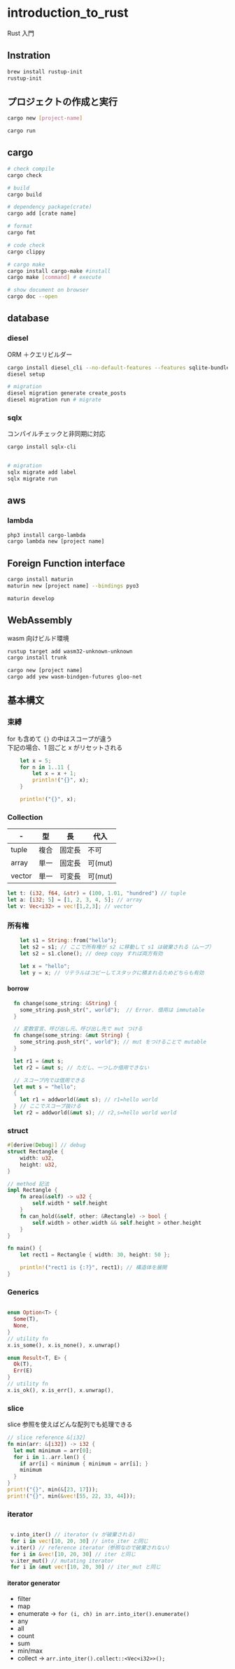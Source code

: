 # introduction_to_rust

Rust 入門

## Instration

```bash
brew install rustup-init
rustup-init
```

## プロジェクトの作成と実行

```bash
cargo new [project-name]

cargo run
```

## cargo

```bash
# check compile
cargo check

# build
cargo build

# dependency package(crate)
cargo add [crate name]

# format
cargo fmt

# code check
cargo clippy

# cargo make
cargo install cargo-make #install
cargo make [command] # execute

# show document on browser
cargo doc --open

```

## database

### diesel

ORM ＋クエリビルダー

```bash
cargo install diesel_cli --no-default-features --features sqlite-bundled
diesel setup

# migration
diesel migration generate create_posts
diesel migration run # migrate
```

### sqlx

コンパイルチェックと非同期に対応

```bash
cargo install sqlx-cli


# migration
sqlx migrate add label
sqlx migrate run
```

## aws

### lambda

```bash
php3 install cargo-lambda
cargo lambda new [project name]
```

## Foreign Function interface

```bash
cargo install maturin
maturin new [project name] --bindings pyo3

maturin develop
```

## WebAssembly

wasm 向けビルド環境

```bash
rustup target add wasm32-unknown-unknown
cargo install trunk

cargo new [project name]
cargo add yew wasm-bindgen-futures gloo-net
```

## 基本構文

### 束縛

for も含めて `{}` の中はスコープが違う  
下記の場合、1 回ごと x がリセットされる

```rust
    let x = 5;
    for n in 1..11 {
        let x = x + 1;
        println!("{}", x);
    }

    println!("{}", x);
```

### Collection

| -      | 型   | 長     | 代入    |
| ------ | ---- | ------ | ------- |
| tuple  | 複合 | 固定長 | 不可    |
| array  | 単一 | 固定長 | 可(mut) |
| vector | 単一 | 可変長 | 可(mut) |

```rust
let t: (i32, f64, &str) = (100, 1.01, "hundred") // tuple
let a: [i32; 5] = [1, 2, 3, 4, 5]; // array
let v: Vec<i32> = vec![1,2,3]; // vector
```

### 所有権

```rust
    let s1 = String::from("hello");
    let s2 = s1; // ここで所有権が s2 に移動して s1 は破棄される（ムーブ）
    let s2 = s1.clone(); // deep copy すれば両方有効

    let x = "hello";
    let y = x; // リテラルはコピーしてスタックに積まれるためどちらも有効

```

#### borrow

```rust
  fn change(some_string: &String) {
    some_string.push_str(", world");  // Error. 借用は immutable
  }

  // 変数宣言、呼び出し元、呼び出し先で mut つける
  fn change(some_string: &mut String) {
    some_string.push_str(", world"); // mut をつけることで mutable
  }

  let r1 = &mut s;
  let r2 = &mut s; // ただし、一つしか借用できない

  // スコープ内では借用できる
  let mut s = "hello";
  {
    let r1 = addworld(&mut s); // r1=hello world
  } // ここでスコープ抜ける
  let r2 = addworld(&mut s); // r2,s=hello world world
```

### struct

```rust
#[derive(Debug)] // debug
struct Rectangle {
    width: u32,
    height: u32,
}

// method 記法
impl Rectangle {
    fn area(&self) -> u32 {
        self.width * self.height
    }
    fn can_hold(&self, other: &Rectangle) -> bool {
        self.width > other.width && self.height > other.height
    }
}

fn main() {
    let rect1 = Rectangle { width: 30, height: 50 };

    println!("rect1 is {:?}", rect1); // 構造体を展開
}
```

### Generics

```rust

enum Option<T> {
  Some(T),
  None,
}
// utility fn
x.is_some(), x.is_none(), x.unwrap()

enum Result<T, E> {
  Ok(T),
  Err(E)
}
// utility fn
x.is_ok(), x.is_err(), x.unwrap(),
```

### slice

slice 参照を使えばどんな配列でも処理できる

```rust
// slice reference &[i32]
fn min(arr: &[i32]) -> i32 {
  let mut minimum = arr[0];
  for i in 1..arr.len() {
    if arr[i] < minimum { minimum = arr[i]; }
    minimum
  }
}
print!("{}", min(&[23, 17]));
print!("{}", min(&vec![55, 22, 33, 44]));
```

### iterator

```rust

 v.into_iter() // iterator (v が破棄される)
 for i in vec![10, 20, 30] // into_iter と同じ
 v.iter() // reference iterator（参照なので破棄されない）
 for i in &vec![10, 20, 30] // iter と同じ
 v.iter_mut() // mutating iterator
 for i in &mut vec![10, 20, 30] // iter_mut と同じ
```

#### iterator generator

- filter
- map
- enumerate -> `for (i, ch) in arr.into_iter().enumerate()`
- any
- all
- count
- sum
- min/max
- collect -> `arr.into_iter().collect::<Vec<i32>>();`
